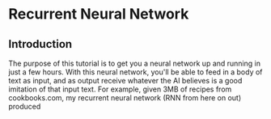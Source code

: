 # Recurrent Neural Network

## Introduction
The purpose of this tutorial is to get you a neural network up and running in just a few hours. With this neural network, you'll be able to feed in a body of text as input, and as output receive whatever the AI believes is a good imitation of that input text. For example, given 3MB of recipes from cookbooks.com, my recurrent neural network (RNN from here on out) produced
